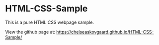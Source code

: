 # HTML-CSS-Sample

This is a pure HTML CSS webpage sample. 

View the github page at: https://chelseaskovgaard.github.io/HTML-CSS-Sample/
